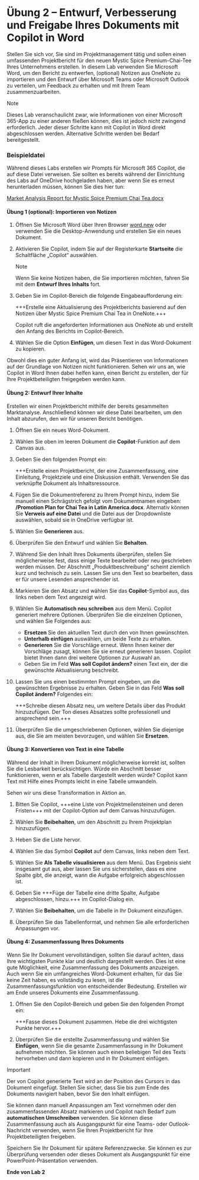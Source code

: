 # Übung 2 – Entwurf, Verbesserung und Freigabe Ihres Dokuments mit Copilot in Word

Stellen Sie sich vor, Sie sind im Projektmanagement tätig und sollen einen umfassenden Projektbericht für den neuen Mystic Spice Premium-Chai-Tee Ihres Unternehmens erstellen. In diesem Lab verwenden Sie Microsoft Word, um den Bericht zu entwerfen, (optional) Notizen aus OneNote zu importieren und den Entwurf über Microsoft Teams oder Microsoft Outlook zu verteilen, um Feedback zu erhalten und mit Ihrem Team zusammenzuarbeiten.

> [!NOTE]
> Dieses Lab veranschaulicht zwar, wie Informationen von einer Microsoft 365-App zu einer anderen fließen können, dies ist jedoch nicht zwingend erforderlich. Jeder dieser Schritte kann mit Copilot in Word direkt abgeschlossen werden. Alternative Schritte werden bei Bedarf bereitgestellt.

### Beispieldatei

Während dieses Labs erstellen wir Prompts für Microsoft 365 Copilot, die auf diese Datei verweisen. Sie sollten es bereits während der Einrichtung des Labs auf OneDrive hochgeladen haben, aber wenn Sie es erneut herunterladen müssen, können Sie dies hier tun:

[Market Analysis Report for Mystic Spice Premium Chai Tea.docx](https://go.microsoft.com/fwlink/?linkid=2268826)

#### Übung 1 (optional): Importieren von Notizen 

1. Öffnen Sie Microsoft Word über Ihren Browser [word.new](https://word.new) oder verwenden Sie die Desktop-Anwendung und erstellen Sie ein neues Dokument.

1. Aktivieren Sie Copilot, indem Sie auf der Registerkarte **Startseite** die Schaltfläche „Copilot“ auswählen.

    > [!NOTE]
    > Wenn Sie keine Notizen haben, die Sie importieren möchten, fahren Sie mit dem **Entwurf Ihres Inhalts** fort.

1. Geben Sie im Copilot-Bereich die folgende Eingabeaufforderung ein:

    +++Erstelle eine Aktualisierung des Projektberichts basierend auf den Notizen über Mystic Spice Premium Chai Tea in OneNote.+++

    Copilot ruft die angeforderten Informationen aus OneNote ab und erstellt den Anfang des Berichts im Copilot-Bereich.

1. Wählen Sie die Option **Einfügen**, um diesen Text in das Word-Dokument zu kopieren.

Obwohl dies ein guter Anfang ist, wird das Präsentieren von Informationen auf der Grundlage von Notizen nicht funktionieren. Sehen wir uns an, wie Copilot in Word Ihnen dabei helfen kann, einen Bericht zu erstellen, der für Ihre Projektbeteiligten freigegeben werden kann.

#### Übung 2: Entwurf Ihrer Inhalte

Erstellen wir einen Projektbericht mithilfe der bereits gesammelten Marktanalyse. Anschließend können wir diese Datei bearbeiten, um den Inhalt abzurufen, den wir für unseren Bericht benötigen.

1. Öffnen Sie ein neues Word-Dokument.

1. Wählen Sie oben im leeren Dokument die **Copilot**-Funktion auf dem Canvas aus.

1. Geben Sie den folgenden Prompt ein:

    +++Erstelle einen Projektbericht, der eine Zusammenfassung, eine Einleitung, Projektziele und eine Diskussion enthält. Verwenden Sie das verknüpfte Dokument als Inhaltsressource.

1. Fügen Sie die Dokumentreferenz zu Ihrem Prompt hinzu, indem Sie manuell einen Schrägstrich gefolgt vom Dokumentnamen eingeben: **/Promotion Plan for Chai Tea in Latin America.docx**. Alternativ können Sie **Verweis auf eine Datei** und die Datei aus der Dropdownliste auswählen, sobald sie in OneDrive verfügbar ist.
   
1. Wählen Sie **Generieren** aus.

1. Überprüfen Sie den Entwurf und wählen Sie **Behalten**.

1. Während Sie den Inhalt Ihres Dokuments überprüfen, stellen Sie möglicherweise fest, dass einige Texte bearbeitet oder neu geschrieben werden müssen. Der Abschnitt „Produktbeschreibung“ scheint ziemlich kurz und technisch zu sein. Lassen Sie uns den Text so bearbeiten, dass er für unsere Lesenden ansprechender ist.

1. Markieren Sie den Absatz und wählen Sie das **Copilot**-Symbol aus, das links neben dem Text angezeigt wird.

1. Wählen Sie **Automatisch neu schreiben** aus dem Menü. Copilot generiert mehrere Optionen. Überprüfen Sie die einzelnen Optionen, und wählen Sie Folgendes aus:

    - **Ersetzen** Sie den aktuellen Text durch den von Ihnen gewünschten.
    - **Unterhalb einfügen** auswählen, um beide Texte zu erhalten.
    - **Generieren** Sie die Vorschläge erneut. Wenn Ihnen keiner der Vorschläge zusagt, können Sie sie erneut generieren lassen. Copilot bietet Ihnen dann drei weitere Optionen zur Auswahl an.
    - Geben Sie im Feld **Was soll Copilot ändern?** einen Text ein, der die gewünschte Aktualisierung beschreibt.

1. Lassen Sie uns einen bestimmten Prompt eingeben, um die gewünschten Ergebnisse zu erhalten. Geben Sie in das Feld **Was soll Copilot ändern?** Folgendes ein:

    +++Schreibe diesen Absatz neu, um weitere Details über das Produkt hinzuzufügen. Der Ton dieses Absatzes sollte professionell und ansprechend sein.+++

1. Überprüfen Sie die umgeschriebenen Optionen, wählen Sie diejenige aus, die Sie am meisten bevorzugen, und wählen Sie **Ersetzen**.

#### Übung 3: Konvertieren von Text in eine Tabelle

Während der Inhalt in Ihrem Dokument möglicherweise korrekt ist, sollten Sie die Lesbarkeit berücksichtigen. Würde ein Abschnitt besser funktionieren, wenn er als Tabelle dargestellt werden würde? Copilot kann Text mit Hilfe eines Prompts leicht in eine Tabelle umwandeln.

Sehen wir uns diese Transformation in Aktion an.

1. Bitten Sie Copilot, +++eine Liste von Projektmeilensteinen und deren Fristen+++ mit der Copilot-Option auf dem Canvas hinzuzufügen.

1. Wählen Sie **Beibehalten**, um den Abschnitt zu Ihrem Projektplan hinzuzufügen.

1. Heben Sie die Liste hervor.

1. Wählen Sie das Symbol **Copilot** auf dem Canvas, links neben dem Text.

1. Wählen Sie **Als Tabelle visualisieren** aus dem Menü. Das Ergebnis sieht insgesamt gut aus, aber lassen Sie uns sicherstellen, dass es eine Spalte gibt, die anzeigt, wann die Aufgabe erfolgreich abgeschlossen ist.

1. Geben Sie +++Füge der Tabelle eine dritte Spalte, Aufgabe abgeschlossen, hinzu.+++ im Copilot-Dialog ein.

1. Wählen Sie **Beibehalten**, um die Tabelle in Ihr Dokument einzufügen.

1. Überprüfen Sie das Tabellenformat, und nehmen Sie alle erforderlichen Anpassungen vor.

#### Übung 4: Zusammenfassung Ihres Dokuments

Wenn Sie Ihr Dokument vervollständigen, sollten Sie darauf achten, dass Ihre wichtigsten Punkte klar und deutlich dargestellt werden. Dies ist eine gute Möglichkeit, eine Zusammenfassung des Dokuments anzuzeigen. Auch wenn Sie ein umfangreiches Word-Dokument erhalten, für das Sie keine Zeit haben, es vollständig zu lesen, ist die Zusammenfassungsfunktion von entscheidender Bedeutung. Erstellen wir am Ende unseres Dokuments eine Zusammenfassung.

1. Öffnen Sie den Copilot-Bereich und geben Sie den folgenden Prompt ein:

    +++Fasse dieses Dokument zusammen. Hebe die drei wichtigsten Punkte hervor.+++

1. Überprüfen Sie die erstellte Zusammenfassung und wählen Sie **Einfügen**, wenn Sie die gesamte Zusammenfassung in Ihr Dokument aufnehmen möchten. Sie können auch einen beliebigen Teil des Texts hervorheben und dann kopieren und in Ihr Dokument einfügen.

> [!IMPORTANT]
> Der von Copilot generierte Text wird an der Position des Cursors in das Dokument eingefügt. Stellen Sie sicher, dass Sie bis zum Ende des Dokuments navigiert haben, bevor Sie den Inhalt einfügen.

Sie können dann manuell Anpassungen am Text vornehmen oder den zusammenfassenden Absatz markieren und Copilot nach Bedarf zum **automatischen Umschreiben** verwenden. Sie können diese Zusammenfassung auch als Ausgangspunkt für eine Teams- oder Outlook-Nachricht verwenden, wenn Sie Ihren Projektbericht für Ihre Projektbeteiligten freigeben.

Speichern Sie Ihr Dokument für spätere Referenzzwecke. Sie können es zur Überprüfung versenden oder dieses Dokument als Ausgangspunkt für eine PowerPoint-Präsentation verwenden.

**Ende von Lab 2**
